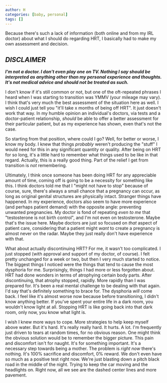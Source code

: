 ```yaml
---
author: H
categories: [baby, personal]
tags: []
---
```

Because there's such a lack of information (both online and from my IRL doctor) about what I should do regarding HRT, I basically had to make my own assessment and decision.

## _DISCLAIMER_
***I'm not a doctor. I don't even play one on TV. Nothing I say should be interpreted as anything other than _my personal experience and thoughts_. It's not medical advice and _should not_ be treated as such.***

I don't know if it's still common or not, but one of the oft-repeated phrases I heard when I was starting to transition was YMMV (your mileage may vary). I think that's very much the best assessment of the situation here as well. I wish I could just tell you "it'll take x months of being off HRT". It just doesn't work that way. In my humble opinion an individual's doctors, via tests and a doctor-patient relationship, _should_ be able to offer a better assessment for their particular patient, but as my experience has shown, even that's not the case.

So starting from that position, where could I go? Well, for better or worse, I know my body. I knew that things _probably_ weren't producing the "stuff" I would need for this in any significant quantity or quality. After being on HRT for so long, it's a little hard to remember what things used to be like in that regard. Actually, this is a really good thing. Part of the relief I get from transition is _not_ remembering. 

Ultimately, I think once someone has been doing HRT for any appreciable amount of time, coming off is going to be a necessity for something like this. I think doctors told me that I "might not have to stop" because of course, sure, there's always a small chance that a pregnancy can occur, as long as original genital structures are physically intact. Stranger things have happened. In my experience, doctors also seem to have more experience (and perhaps patient demand) with the opposite angle: preventing unwanted pregnancies. My doctor is fond of repeating _even to me_ that "testosterone is not birth control", and I'm not even on testosterone. Maybe that's the issue here. Maybe doctors are just so focused on _that_ aspect of patient care, considering that a patient might _want_ to create a pregnancy is almost never on the radar. Maybe they just really don't have experience with that.

What about actually discontinuing HRT? For me, it wasn't too complicated. I just stopped (with approval and support of my doctor, of course). I felt pretty unchanged for a week or two, but then I very much started to notice. The biggest things I noticed were the things that tend to cause the most dysphoria for me. Surprisingly, things I had more or less forgotten about. HRT had done wonders in terms of atrophying certain body parts. After discontinuing, that atrophy stopped, rapidly. More rapidly than I was prepared for. It's been a real mental challenge to be dealing with that again. I'd say that's definitely something to brace for. The dysphoria _will_ come back. I feel like it's almost worse now because before transitioning, I didn't know anything better. If you've spent your entire life in a dark room, you wouldn't know light at all. Stopping HRT is like going back into that dark room, only now, you know what light is.

I wish I knew more ways to cope. More strategies to help keep myself above water. But it's hard. It's really really hard. It hurts. A lot. I'm frequently just driven to tears at random times, for no obvious reason. One might think the obvious solution would be to remember the bigger picture. This pain and discomfort isn't for naught. It's for something important. It's a necessary step towards being a mother. The problem is _right now_ there's nothing. It's 100% sacrifice and discomfort, 0% reward. We don't even have so much as a positive test right now. We're just blasting down a pitch black road in the middle of the night. Trying to keep the car moving and the headlights on. Right now, all we see are the dashed center lines and more pavement.
